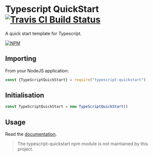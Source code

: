 # Typescript QuickStart [![Travis CI Build Status](https://img.shields.io/travis/com/Richienb/typescript-quickstart/master.svg?style=for-the-badge)](https://travis-ci.com/Richienb/typescript-quickstart)

A quick start template for Typescript.

[![NPM](https://nodei.co/npm/typescript-quickstart.png?downloads=true&downloadRank=true&stars=true)](https://nodei.co/npm/typescript-quickstart)

## Importing

From your NodeJS application:

```js
const {TypeScriptQuickStart} = require("typescript-quickstart")
```

## Initialisation

```js
const TypeScriptQuickStart = new TypeScriptQuickStart()
```

## Usage

Read the [documentation](https://richienb.github.io/typescript-quickstart).

> The typescript-quickstart npm module is not maintained by this project.
